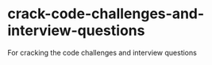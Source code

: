 # crack-code-challenges-and-interview-questions
For cracking the code challenges and interview questions
